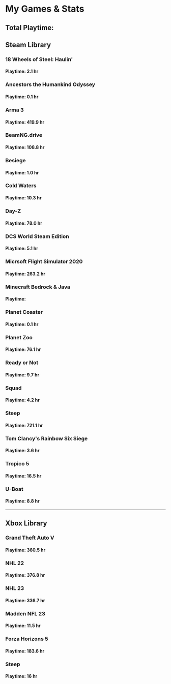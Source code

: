 # My Games & Stats

## Total Playtime: 

## Steam Library

### 18 Wheels of Steel: Haulin'
#### Playtime: 2.1 hr

### Ancestors the Humankind Odyssey
#### Playtime: 0.1 hr

### Arma 3
#### Playtime: 419.9 hr

### BeamNG.drive
#### Playtime: 108.8 hr

### Besiege
#### Playtime: 1.0 hr

### Cold Waters
#### Playtime: 10.3 hr

### Day-Z
#### Playtime: 78.0 hr

### DCS World Steam Edition
#### Playtime: 5.1 hr

### Micrsoft Flight Simulator 2020
#### Playtime: 263.2 hr

### Minecraft Bedrock & Java
#### Playtime: 

### Planet Coaster
#### Playtime: 0.1 hr

### Planet Zoo
#### Playtime: 76.1 hr

### Ready or Not
#### Playtime: 9.7 hr

### Squad
#### Playtime: 4.2 hr

### Steep
#### Playtime: 721.1 hr

### Tom Clancy's Rainbow Six Siege
#### Playtime: 3.6 hr

### Tropico 5
#### Playtime: 16.5 hr

### U-Boat
#### Playtime: 8.8 hr
---

## Xbox Library
### Grand Theft Auto V
#### Playtime: 360.5 hr

### NHL 22
#### Playtime: 376.8 hr

### NHL 23
#### Playtime: 336.7 hr

### Madden NFL 23
#### Playtime: 11.5 hr

### Forza Horizons 5
#### Playtime: 183.6 hr

### Steep
#### Playtime: 16 hr

